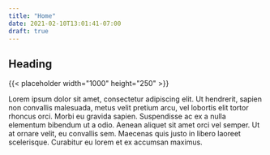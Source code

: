 ```yaml
---
title: "Home"
date: 2021-02-10T13:01:41-07:00
draft: true
---
```


## Heading

{{< placeholder width="1000" height="250" >}}

Lorem ipsum dolor sit amet, consectetur adipiscing elit. Ut hendrerit, sapien
non convallis malesuada, metus velit pretium arcu, vel lobortis elit tortor
rhoncus orci. Morbi eu gravida sapien. Suspendisse ac ex a nulla elementum
bibendum ut a odio. Aenean aliquet sit amet orci vel semper. Ut at ornare velit,
eu convallis sem. Maecenas quis justo in libero laoreet scelerisque. Curabitur
eu lorem et ex accumsan maximus.

